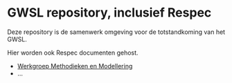 # GWSL repository, inclusief Respec
Deze repository is de samenwerk omgeving voor de totstandkoming van het GWSL. 

Hier worden ook Respec documenten gehost. 
- [Werkgroep Methodieken en Modellering][ddmm]
- ...

[ddmm]: http://docs.crow.nl/gwsl/ddmm/

